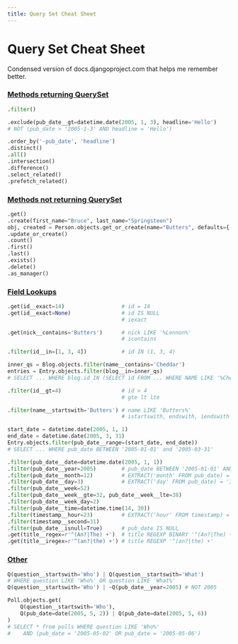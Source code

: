 ```yaml
---
title: Query Set Cheat Sheet
---
```


# Query Set Cheat Sheet
Condensed version of docs.djangoproject.com that helps me remember better.

### [Methods returning QuerySet](https://docs.djangoproject.com/en/1.11/ref/models/querysets/#methods-that-return-new-querysets)
```python
.filter()

.exclude(pub_date__gt=datetime.date(2005, 1, 3), headline='Hello') 
# NOT (pub_date > '2005-1-3' AND headline = 'Hello')

.order_by('-pub_date', 'headline')
.distinct()
.all()
.intersection()
.difference()
.select_related()
.prefetch_related()
```

### [Methods not returning QuerySet](https://docs.djangoproject.com/en/1.11/ref/models/querysets/#methods-that-do-not-return-querysets)
```python
.get()
.create(first_name="Bruce", last_name="Springsteen")
obj, created = Person.objects.get_or_create(name="Butters", defaults={'nick': 'butters'})
.update_or_create()
.count()
.first()
.last()
.exists()
.delete()
.as_manager()
```


### [Field Lookups](https://docs.djangoproject.com/en/1.11/ref/models/querysets/#field-lookups)
```python 
.get(id__exact=14)                  # id = 14
.get(id__exact=None)                # id IS NULL
                                    # iexact

.get(nick__contains='Butters')      # nick LIKE '%Lennon%'
                                    # icontains

.filter(id__in=[1, 3, 4])           # id IN (1, 3, 4)

inner_qs = Blog.objects.filter(name__contains='Cheddar')
entries = Entry.objects.filter(blog__in=inner_qs)
# SELECT ... WHERE blog.id IN (SELECT id FROM ... WHERE NAME LIKE '%Cheddar%')

.filter(id__gt=4)                   # id > 4
                                    # gte lt lte

.filter(name__startswith='Butters') # name LIKE 'Butters%'
                                    # istartswith, endswith, iendswith

start_date = datetime.date(2005, 1, 1)
end_date = datetime.date(2005, 3, 31)
Entry.objects.filter(pub_date__range=(start_date, end_date))                                  
# SELECT ... WHERE pub_date BETWEEN '2005-01-01' and '2005-03-31'

.filter(pub_date__date=datetime.date(2005, 1, 1))
.filter(pub_date__year=2005)        # pub_date BETWEEN '2005-01-01' AND '2005-12-31'
.filter(pub_date__month=12)         # EXTRACT('month' FROM pub_date) = '12'
.filter(pub_date__day=3)            # EXTRACT('day' FROM pub_date) = '3'
.filter(pub_date__week=52)           
.filter(pub_date__week__gte=32, pub_date__week__lte=38)
.filter(pub_date__week_day=2)
.filter(pub_date__time=datetime.time(14, 30))
.filter(timestamp__hour=23)         # EXTRACT('hour' FROM timestamp) = '23';
.filter(timestamp__second=31)
.filter(pub_date__isnull=True)      # pub_date IS NULL
.get(title__regex=r'^(An?|The) +')  # title REGEXP BINARY '^(An?|The) +'
.get(title__iregex=r'^(an?|the) +') # title REGEXP '^(an?|the) +'
```

### [Other](https://docs.djangoproject.com/en/1.11/ref/models/querysets/#query-related-tools)
```python
Q(question__startswith='Who') | Q(question__startswith='What')
# WHERE question LIKE 'Who%' OR question LIKE 'What%'
Q(question__startswith='Who') | ~Q(pub_date__year=2005) # NOT 2005

Poll.objects.get(
    Q(question__startswith='Who'),
    Q(pub_date=date(2005, 5, 2)) | Q(pub_date=date(2005, 5, 6))
) 
# SELECT * from polls WHERE question LIKE 'Who%'
#    AND (pub_date = '2005-05-02' OR pub_date = '2005-05-06')
```
